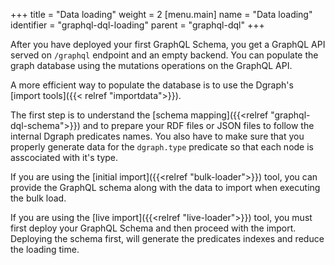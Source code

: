 +++
title = "Data loading"
weight = 2
[menu.main]
  name = "Data loading"
  identifier = "graphql-dql-loading"
  parent = "graphql-dql"
+++



After you have deployed your first GraphQL Schema, you get a GraphQL API served on ``/graphql`` endpoint and an empty backend. You can populate the graph database using the mutations operations on the GraphQL API.

A more efficient way to populate the database is to use the Dgraph's [import tools]({{< relref "importdata">}}).

The first step is to understand the [schema mapping]({{<relref "graphql-dql-schema">}}) and to prepare your RDF files or JSON files to follow the internal Dgraph predicates names. 
You also have to make sure that you properly generate data for the `dgraph.type` predicate so that each node is asscociated with it's type.

If you are using the [initial import]({{<relref "bulk-loader">}}) tool, you can provide the GraphQL schema along with the data to import when executing the bulk load.

If you are using the [live import]({{<relref "live-loader">}}) tool, you must first deploy your GraphQL Schema and then proceed with the import. Deploying the schema first, will generate the predicates indexes and reduce the loading time.